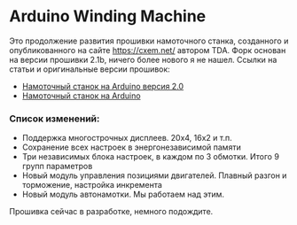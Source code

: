 # Arduino Winding Machine

Это продолжение развития прошивки намоточного станка, созданного и опубликованного на сайте https://cxem.net/ автором TDA. Форк основан на версии прошивки 2.1b, ничего более нового я не нашел. Ссылки на статьи и оригинальные версии прошивок:

* [Намоточный станок на Arduino версия 2.0](https://cxem.net/arduino/arduino235.php)
* [Намоточный станок на Arduino](https://cxem.net/arduino/arduino245.php)

### Список изменений:

* Поддержка многострочных дисплеев. 20х4, 16х2 и т.п.
* Сохранение всех настроек в энергонезависимой памяти
* Три независимых блока настроек, в каждом по 3 обмотки. Итого 9 групп параметров
* Новый модуль управления позициями двигателей. Плавный разгон и торможение, настройка инкремента
* Новый модуль автонамотки. Мы работаем над этим.

Прошивка сейчас в разработке, немного подождите.


